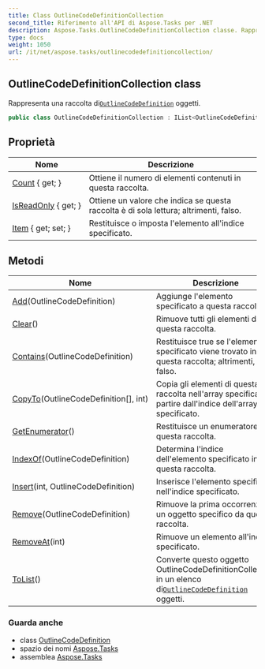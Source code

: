 ```yaml
---
title: Class OutlineCodeDefinitionCollection
second_title: Riferimento all'API di Aspose.Tasks per .NET
description: Aspose.Tasks.OutlineCodeDefinitionCollection classe. Rappresenta una raccolta diOutlineCodeDefinition oggetti.
type: docs
weight: 1050
url: /it/net/aspose.tasks/outlinecodedefinitioncollection/
---
```

## OutlineCodeDefinitionCollection class

Rappresenta una raccolta di[`OutlineCodeDefinition`](../outlinecodedefinition/) oggetti.

```csharp
public class OutlineCodeDefinitionCollection : IList<OutlineCodeDefinition>
```

## Proprietà

| Nome | Descrizione |
| --- | --- |
| [Count](../../aspose.tasks/outlinecodedefinitioncollection/count/) { get; } | Ottiene il numero di elementi contenuti in questa raccolta. |
| [IsReadOnly](../../aspose.tasks/outlinecodedefinitioncollection/isreadonly/) { get; } | Ottiene un valore che indica se questa raccolta è di sola lettura; altrimenti, falso. |
| [Item](../../aspose.tasks/outlinecodedefinitioncollection/item/) { get; set; } | Restituisce o imposta l'elemento all'indice specificato. |

## Metodi

| Nome | Descrizione |
| --- | --- |
| [Add](../../aspose.tasks/outlinecodedefinitioncollection/add/)(OutlineCodeDefinition) | Aggiunge l'elemento specificato a questa raccolta. |
| [Clear](../../aspose.tasks/outlinecodedefinitioncollection/clear/)() | Rimuove tutti gli elementi da questa raccolta. |
| [Contains](../../aspose.tasks/outlinecodedefinitioncollection/contains/)(OutlineCodeDefinition) | Restituisce true se l'elemento specificato viene trovato in questa raccolta; altrimenti, falso. |
| [CopyTo](../../aspose.tasks/outlinecodedefinitioncollection/copyto/)(OutlineCodeDefinition[], int) | Copia gli elementi di questa raccolta nell'array specificato, a partire dall'indice dell'array specificato. |
| [GetEnumerator](../../aspose.tasks/outlinecodedefinitioncollection/getenumerator/)() | Restituisce un enumeratore per questa raccolta. |
| [IndexOf](../../aspose.tasks/outlinecodedefinitioncollection/indexof/)(OutlineCodeDefinition) | Determina l'indice dell'elemento specificato in questa raccolta. |
| [Insert](../../aspose.tasks/outlinecodedefinitioncollection/insert/)(int, OutlineCodeDefinition) | Inserisce l'elemento specificato nell'indice specificato. |
| [Remove](../../aspose.tasks/outlinecodedefinitioncollection/remove/)(OutlineCodeDefinition) | Rimuove la prima occorrenza di un oggetto specifico da questa raccolta. |
| [RemoveAt](../../aspose.tasks/outlinecodedefinitioncollection/removeat/)(int) | Rimuove un elemento all'indice specificato. |
| [ToList](../../aspose.tasks/outlinecodedefinitioncollection/tolist/)() | Converte questo oggetto OutlineCodeDefinitionCollection in un elenco di[`OutlineCodeDefinition`](../outlinecodedefinition/) oggetti. |

### Guarda anche

* class [OutlineCodeDefinition](../outlinecodedefinition/)
* spazio dei nomi [Aspose.Tasks](../../aspose.tasks/)
* assemblea [Aspose.Tasks](../../)


